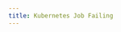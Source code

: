 ```yaml
---
title: Kubernetes Job Failing
---
```


```yaml title="cronjob-alerts.yaml" file=<rootDir>/modules/mission-control/fixtures/notifications/kube-cronjob-failing.yaml

```

